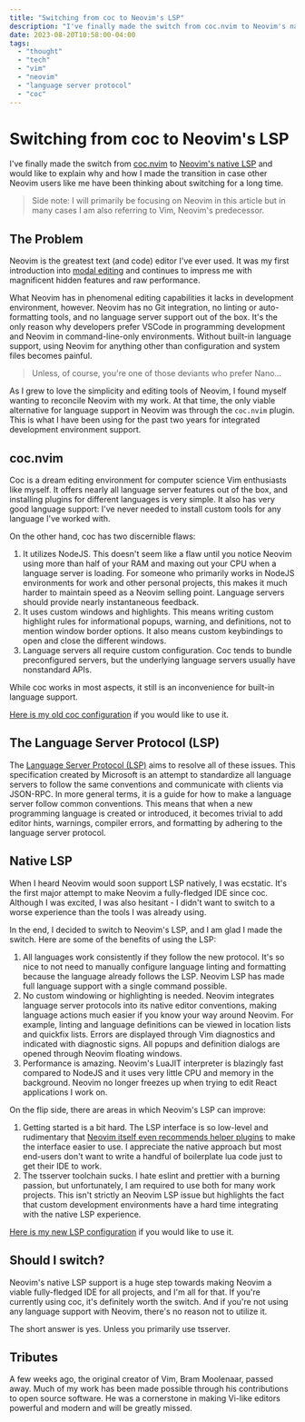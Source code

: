 ```yaml
---
title: "Switching from coc to Neovim's LSP"
description: "I've finally made the switch from coc.nvim to Neovim's native LSP and would like to explain why and how I made the transition in case other Neovim users like me have been thinking about switching for a long time."
date: 2023-08-20T10:58:00-04:00
tags:
  - "thought"
  - "tech"
  - "vim"
  - "neovim"
  - "language server protocol"
  - "coc"
---
```


# Switching from coc to Neovim's LSP

I've finally made the switch from [coc.nvim](https://github.com/neoclide/coc.nvim) to [Neovim's native LSP](https://neovim.io/doc/user/lsp.html) and would like to explain why and how I made the transition in case other Neovim users like me have been thinking about switching for a long time.

> Side note: I will primarily be focusing on Neovim in this article but in many cases I am also referring to Vim, Neovim's predecessor.

## The Problem

Neovim is the greatest text (and code) editor I've ever used. It was my first introduction into [modal editing](https://unix.stackexchange.com/questions/57705/what-is-a-modeless-vs-a-modal-editor) and continues to impress me with magnificent hidden features and raw performance.

What Neovim has in phenomenal editing capabilities it lacks in development environment, however. Neovim has no Git integration, no linting or auto-formatting tools, and no language server support out of the box. It's the only reason why developers prefer VSCode in programming development and Neovim in command-line-only environments. Without built-in language support, using Neovim for anything other than configuration and system files becomes painful.

> Unless, of course, you're one of those deviants who prefer Nano...

As I grew to love the simplicity and editing tools of Neovim, I found myself wanting to reconcile Neovim with my work. At that time, the only viable alternative for language support in Neovim was through the `coc.nvim` plugin. This is what I have been using for the past two years for integrated development environment support.

## coc.nvim

Coc is a dream editing environment for computer science Vim enthusiasts like myself. It offers nearly all language server features out of the box, and installing plugins for different languages is very simple. It also has very good language support: I've never needed to install custom tools for any language I've worked with.

On the other hand, coc has two discernible flaws:

1. It utilizes NodeJS. This doesn't seem like a flaw until you notice Neovim using more than half of your RAM and maxing out your CPU when a language server is loading. For someone who primarily works in NodeJS environments for work and other personal projects, this makes it much harder to maintain speed as a Neovim selling point. Language servers should provide nearly instantaneous feedback.
2. It uses custom windows and highlights. This means writing custom highlight rules for informational popups, warning, and definitions, not to mention window border options. It also means custom keybindings to open and close the different windows.
3. Language servers all require custom configuration. Coc tends to bundle preconfigured servers, but the underlying language servers usually have nonstandard APIs.

While coc works in most aspects, it still is an inconvenience for built-in language support.

[Here is my old coc configuration](https://github.com/bossley9/dotfiles/blob/5f308c95cb5119f6b3fbe95846f0e47eeb873af7/user/config/nvim/lua/coc.lua) if you would like to use it.

## The Language Server Protocol (LSP)

The [Language Server Protocol (LSP)](https://microsoft.github.io/language-server-protocol/) aims to resolve all of these issues. This specification created by Microsoft is an attempt to standardize all language servers to follow the same conventions and communicate with clients via JSON-RPC. In more general terms, it is a guide for how to make a language server follow common conventions. This means that when a new programming language is created or introduced, it becomes trivial to add editor hints, warnings, compiler errors, and formatting by adhering to the language server protocol.

## Native LSP

When I heard Neovim would soon support LSP natively, I was ecstatic. It's the first major attempt to make Neovim a fully-fledged IDE since coc. Although I was excited, I was also hesitant - I didn't want to switch to a worse experience than the tools I was already using.

In the end, I decided to switch to Neovim's LSP, and I am glad I made the switch. Here are some of the benefits of using the LSP:

1. All languages work consistently if they follow the new protocol. It's so nice to not need to manually configure language linting and formatting because the language already follows the LSP. Neovim LSP has made full language support with a single command possible.
2. No custom windowing or highlighting is needed. Neovim integrates language server protocols into its native editor conventions, making language actions much easier if you know your way around Neovim. For example, linting and language definitions can be viewed in location lists and quickfix lists. Errors are displayed through Vim diagnostics and indicated with diagnostic signs. All popups and definition dialogs are opened through Neovim floating windows.
3. Performance is amazing. Neovim's LuaJIT interpreter is blazingly fast compared to NodeJS and it uses very little CPU and memory in the background. Neovim no longer freezes up when trying to edit React applications I work on.

On the flip side, there are areas in which Neovim's LSP can improve:

1. Getting started is a bit hard. The LSP interface is so low-level and rudimentary that [Neovim itself even recommends helper plugins](https://github.com/neovim/nvim-lspconfig) to make the interface easier to use. I appreciate the native approach but most end-users don't want to write a handful of boilerplate lua code just to get their IDE to work.
2. The tsserver toolchain sucks. I hate eslint and prettier with a burning passion, but unfortunately, I am required to use both for many work projects. This isn't strictly an Neovim LSP issue but highlights the fact that custom development environments have a hard time integrating with the native LSP experience.

[Here is my new LSP configuration](https://github.com/bossley9/dotfiles/blob/f140ff8f6843b884b293dad738b9399e02174995/user/config/nvim/lua/language-servers.lua) if you would like to use it.

## Should I switch?

Neovim's native LSP support is a huge step towards making Neovim a viable fully-fledged IDE for all projects, and I'm all for that. If you're currently using coc, it's definitely worth the switch. And if you're not using any language support with Neovim, there's no reason not to utilize it.

The short answer is yes. Unless you primarily use tsserver.

## Tributes

A few weeks ago, the original creator of Vim, Bram Moolenaar, passed away. Much of my work has been made possible through his contributions to open source software. He was a cornerstone in making Vi-like editors powerful and modern and will be greatly missed.
